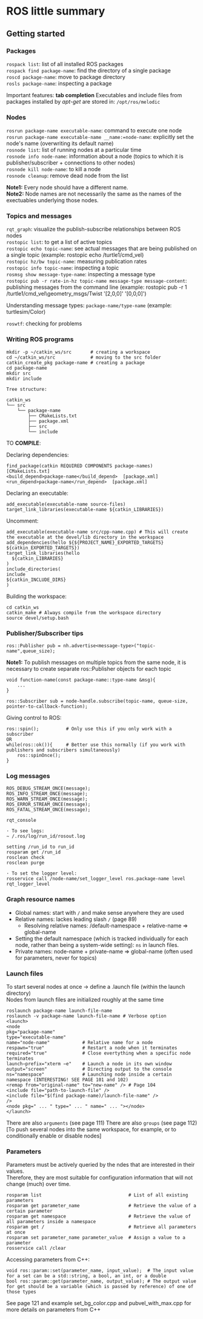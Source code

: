 # ROS little summary

## Getting started
### Packages

`rospack list`: list of all installed ROS packages\
`rospack find package-name`: find the directory of a single package\
`roscd package-name`: move to package directory\
`rosls package-name`: inspecting a package

Important features: **tab completion**
Executables and include files from packages installed by *apt-get* are stored in: `/opt/ros/melodic`

### Nodes

`rosrun package-name executable-name`: command to execute one node\
`rosrun package-name executable-name __name:=node-name`: explicitly set the node's name (overwriting its default name)\
`rosnode list`: list of running nodes at a particular time\
`rosnode info node-name`: information about a node (topics to which it is publisher/subscriber + connections to other nodes)\
`rosnode kill node-name`: to kill a node\
`rosnode cleanup`: remove dead node from the list

**Note1:** Every node should have a different name.\
**Note2:** Node names are not necessarily the same as the names of the exectuables underlying those nodes.

### Topics and messages

`rqt_graph`: visualize the publish-subscribe relationships between ROS nodes\
`rostopic list`: to get a list of active topics\
`rostopic echo topic-name`: see actual messages that are being published on a single topic (example: rostopic echo /turtle1/cmd_vel)\
`rostopic hz/bw topic-name`: measuring publication rates\
`rostopic info topic-name`: inspecting a topic\
`rosmsg show message-type-name`: inspecting a message type\
`rostopic pub -r rate-in-hz topic-name message-type message-content`: publishing messages from the command line (example: rostopic pub -r 1 /turtle1/cmd_vel\geometry_msgs/Twist '[2,0,0]' '[0,0,0]')

Understanding message types: `package-name/type-name` (example: turtlesim/Color)

`roswtf`: checking for problems

### Writing ROS programs
```
mkdir -p ~/catkin_ws/src       # creating a workspace
cd ~/catkin_ws/src             # moving to the src folder
catkin_create_pkg package-name # creating a package
cd package-name
mkdir src
mkdir include

Tree structure:

catkin_ws
└── src
    └── package-name
        ├── CMakeLists.txt
        ├── package.xml
        ├── src
        └── include

```

TO **COMPILE**:

Declaring dependencies:
```
find_package(catkin REQUIRED COMPONENTS package-names) [CMakeLists.txt]
<build_depend>package-name</build_depend>  [package.xml]
<run_depend>package-name</run_depend>  [package.xml]
```

Declaring an executable:
```
add_executable(executable-name source-files)
target_link_libraries(executable-name ${catkin_LIBRARIES})
```

Uncomment:
```
add_executable(executable-name src/cpp-name.cpp) # This will create the executable at the devel/lib directory in the workspace
add_dependencies(hello ${${PROJECT_NAME}_EXPORTED_TARGETS} ${catkin_EXPORTED_TARGETS})
target_link_libraries(hello
  ${catkin_LIBRARIES}
)
include_directories(
include
${catkin_INCLUDE_DIRS}
)
```
Building the workspace:
```
cd catkin_ws
catkin_make # Always compile from the workspace directory
source devel/setup.bash
```

### Publisher/Subscriber tips
```
ros::Publisher pub = nh.advertise<message-type>("topic-name",queue_size);
```
**Note1:** To publish messages on multiple topics from the same node, it is necessary to create separate ros::Publisher objects for each topic
```
void function-name(const package-name::type-name &msg){
    ...
}

ros::Subscriber sub = node-handle.subscribe(topic-name, queue-size, pointer-to-callback-function);
```

Giving control to ROS:
```
ros::spin();          # Only use this if you only work with a subscriber
OR
while(ros::ok()){     # Better use this normally (if you work with publishers and subscribers simultaneously)
    ros::spinOnce();
}
```

### Log messages
```
ROS_DEBUG_STREAM_ONCE(message);
ROS_INFO_STREAM_ONCE(message);
ROS_WARN_STREAM_ONCE(message);
ROS_ERROR_STREAM_ONCE(message);
ROS_FATAL_STREAM_ONCE(message);

rqt_console

· To see logs:
∼ /.ros/log/run_id/rosout.log

setting /run_id to run_id
rosparam get /run_id
rosclean check
rosclean purge

· To set the logger level:
rosservice call /node-name/set_logger_level ros.package-name level
rqt_logger_level
```

### Graph resource names

* Global names: start with `/` and make sense anywhere they are used
* Relative names: lackes leading slash `/` (page 89)
    * Resolving relative names: /default-namespace + relative-name => global-name
* Setting the default namespace (which is tracked individually for each node, rather than being a system-wide setting): `ns` in launch files.
* Private names: node-name + private-name => global-name (often used for parameters, never for topics)

### Launch files
To start several nodes at once -> define a .launch file (within the launch directory)\
Nodes from launch files are initialized roughly at the same time
```
roslaunch package-name launch-file-name
roslaunch -v package-name launch-file-name # Verbose option
<launch>
<node
pkg="package-name"
type="executable-name"
name="node-name"            # Relative name for a node
respawn="true"              # Restart a node when it terminates
required="true"             # Close evertything when a specific node terminates
launch−prefix="xterm −e"    # Launch a node in its own window
output="screen"             # Directing output to the console
ns="namespace"              # Launching node inside a certain namespace (INTERESTING! SEE PAGE 101 and 102)
<remap from="original-name" to="new-name" /> # Page 104
<include file="path-to-launch-file" />
<include file="$(find package-name)/launch-file-name" />
/>
<node pkg=" ... " type=" ... " name=" ... "></node>
</launch>
```
There are also `arguments` (see page 111)
There are also `groups` (see page 112) [To push several nodes into the same workspace, for example, or to conditionally enable or disable nodes]

### Parameters

Parameters must be actively queried by the ndes that are interested in their values.\
Therefore, they are most suitable for configuration information that will not change (much) over time.
```
rosparam list                                # List of all existing parameters
rosparam get parameter_name                  # Retrieve the value of a certain parameter
rosparam get namespace                       # Retrieve the value of all parameters inside a namespace
rosparam get /                               # Retrieve all parameters at once
rosparam set parameter_name parameter_value  # Assign a value to a parameter
rosservice call /clear
```
Accessing parameters from C++:
```
void ros::param::set(parameter_name, input_value);  # The input value for a set can be a std::string, a bool, an int, or a double
bool ros::param::get(parameter_name, output_value); # The output value for get should be a variable (which is passed by reference) of one of those types
```
See page 121 and example set_bg_color.cpp and pubvel_with_max.cpp for more details on parameters from C++

